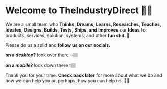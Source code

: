# Welcome to TheIndustryDirect 🤙🏽

We are a small team who **Thinks, Dreams, Learns, Researches, Teaches, Ideates, Designs, Builds, Tests, Ships, and Improves** our **Ideas** for products, services, solution, systems, and other **fun shit. 💩**

Please do us a solid and **follow us on our socials.**

**on a *desktop*?** look over there 👈🏽

**on a *mobile*?** look down there 👇🏽 

Thank you for your time. **Check back later** for more about what we do and how we can help you or, perhaps, how you can help us. 👋🏽

